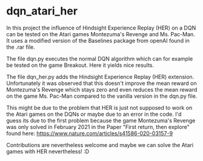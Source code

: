 # dqn_atari_her
In this project the influence of Hindsight Experience Replay (HER) on a DQN can be tested on the Atari games Montezuma's Revenge and Ms. Pac-Man.
It uses a modified version of the Baselines package from openAI found in the .rar file.

The file dqn.py executes the normal DQN algorithm which can for example be tested on the game Breakout. Here it yields nice results.

The file dqn_her.py adds the Hindsight Experience Replay (HER) extension. Unfortunately it was observed that this doesn't improve the mean reward on Montezuma's Revenge which stays zero and even reduces the mean reward on the game Ms. Pac-Man compared to the vanilla version in the dqn.py file.

This might be due to the problem that HER is just not supposed to work on the Atari games on the DQNs or maybe due to an error in the code.
I'd guess its due to the first problem because the game Montezuma's Revenge was only solved in February 2021 in the Paper "First return, then explore" found here: https://www.nature.com/articles/s41586-020-03157-9

Contributions are nevertheless welcome and maybe we can solve the Atari games with HER nevertheless! :D

